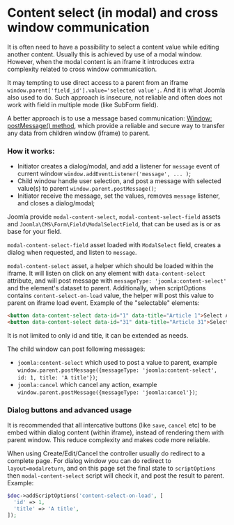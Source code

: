 Content select (in modal) and cross window communication
========================================================

It is often need to have a possibility to select a content value while editing another content.
Usually this is achieved by use of a modal window. However, when the modal content is an iframe it introduces extra complexity related to cross window communication.

It may tempting to use direct access to a parent from an iframe `window.parent['field_id'].value='selected value';`. And it is what Joomla also used to do.
Such approach is insecure, not reliable and often does not work with field in multiple mode (like SubForm field).

A better approach is to use a message based communication: [Window: postMessage() method](https://developer.mozilla.org/en-US/docs/Web/API/Window/postMessage),
which provide a reliable and secure way to transfer any data from children window (iframe) to parent.

### How it works:
 - Initiator creates a dialog/modal, and add a listener for `message` event of current window `window.addEventListener('message', ... )`;
 - Child window handle user selection, and post a message with selected value(s) to parent `window.parent.postMessage()`;
 - Initiator receive the message, set the values, removes `message` listener, and closes a dialog/modal;

Joomla provide `modal-content-select`, `modal-content-select-field` assets and `Joomla\CMS\Form\Field\ModalSelectField`,
that can be used as is or as base for your field.

`modal-content-select-field` asset loaded with `ModalSelect` field, creates a dialog when requested, and listen to `message`.

`modal-content-select` asset, a helper which should be loaded within the iframe. It will listen on click on any element with `data-content-select` attribute,
and will post message with `messageType: 'joomla:content-select'` and the element's dataset to parent.
Additionally, when scriptOptions contains `content-select-on-load` value, the helper will post this value to parent on iframe load event.
Example of the "selectable" elements:
```html
<button data-content-select data-id="1" data-title="Article 1">Select Article 1</button>
<button data-content-select data-id="31" data-title="Article 31">Select Article 31</button>
```
It is not limited to only id and title, it can be extended as needs.

The child window can post following messages:
 - `joomla:content-select` which used to post a value to parent, example `window.parent.postMessage({messageType: 'joomla:content-select', id: 1, title: 'A title'})`;
 - `joomla:cancel` which cancel any action, example `window.parent.postMessage({messageType: 'joomla:cancel'})`;


### Dialog buttons and advanced usage

It is recommended that all intercative buttons (like `save`, `cancel` etc) to be embed within dialog content (within iframe), instead of rendering them with parent window.
This reduce complexity and makes code more reliable.

When using Create/Edit/Cancel the controller usually do redirect to a complete page.
For dialog window you can do redirect to `layout=modalreturn`, and on this page set the final state to `scriptOptions` then `modal-content-select` script will check it,
and post the result to parent.
Example:
```php
$doc->addScriptOptions('content-select-on-load', [
  'id' => 1,
  'title' => 'A title',
]);
```


